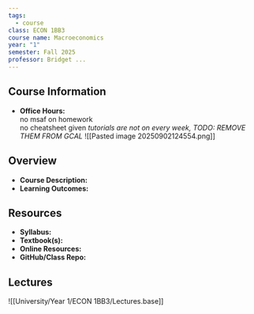```yaml
---
tags:
  - course
class: ECON 1BB3
course name: Macroeconomics
year: "1"
semester: Fall 2025
professor: Bridget ...
---
```

## Course Information
- **Office Hours:**  
no msaf on homework   
no cheatsheet given
*tutorials are not on every week, TODO: REMOVE THEM FROM GCAL*
![[Pasted image 20250902124554.png]]
## Overview
- **Course Description:**  
- **Learning Outcomes:**  

## Resources
- **Syllabus:**  
- **Textbook(s):**  
- **Online Resources:**  
- **GitHub/Class Repo:**  

## Lectures
![[University/Year 1/ECON 1BB3/Lectures.base]]